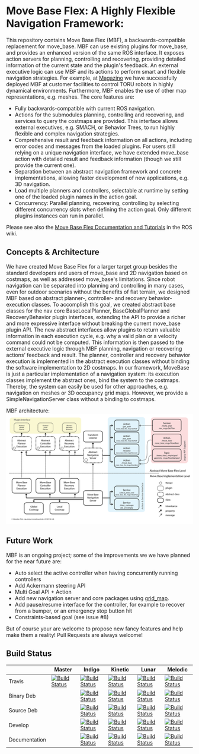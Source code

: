# Move Base Flex: A Highly Flexible Navigation Framework:

This repository contains Move Base Flex (MBF), a backwards-compatible replacement for move_base. MBF can use existing plugins for move_base, and provides an enhanced version of the same ROS interface. It exposes action servers for planning, controlling and recovering, providing detailed information of the current state and the plugin's feedback. An external executive logic can use MBF and its actions to perform smart and flexible navigation strategies. For example, at [Magazino](https://www.magazino.eu/?lang=en) we have successfully deployed MBF at customer facilities to control TORU robots in highly dynamical environments. Furthermore, MBF enables the use of other map representations, e.g. meshes. The core features are:
 
* Fully backwards-compatible with current ROS navigation.
* Actions for the submodules planning, controlling and recovering, and services to query the costmaps are provided. This interface allows external executives, e.g. SMACH, or Behavior Trees, to run highly flexible and complex navigation strategies.
* Comprehensive result and feedback information on all actions, including error codes and messages from the loaded plugins. For users still relying on a unique navigation interface, we have extended move_base action with detailed result and feedback information (though we still provide the current one).
* Separation between an abstract navigation framework and concrete implementations, allowing faster development of new applications, e.g. 3D navigation.
* Load multiple planners and controllers, selectable at runtime by setting one of the loaded plugin names in the action goal. 
* Concurrency: Parallel planning, recovering, controlling by selecting different concurrency slots when defining the action goal. Only different plugins instances can run in parallel.

Please see also the [Move Base Flex Documentation and Tutorials](https://wiki.ros.org/move_base_flex) in the ROS wiki.

## Concepts & Architecture

We have created Move Base Flex for a larger target group besides the standard developers and users of move_base and 2D navigation based on costmaps, as well as addressed move_base's limitations. Since robot navigation can be separated into planning and controlling in many cases, even for outdoor scenarios without the benefits of flat terrain, we designed MBF based on abstract planner-, controller- and recovery behavior-execution classes. To accomplish this goal, we created abstract base classes for the nav core BaseLocalPlanner, BaseGlobalPlanner and RecoveryBehavior plugin interfaces, extending the API to provide a richer and more expressive interface without breaking the current move_base plugin API. The new abstract interfaces allow plugins to return valuable information in each execution cycle, e.g. why a valid plan or a velocity command could not be computed. This information is then passed to the external executive logic through MBF planning, navigation or recovering actions’ feedback and result. The planner, controller and recovery behavior execution is implemented in the abstract execution classes without binding the software implementation to 2D costmaps. In our framework, MoveBase is just a particular implementation of a navigation system: its execution classes implement the abstract ones, bind the system to the costmaps. Thereby, the system can easily be used for other approaches, e.g. navigation on meshes or 3D occupancy grid maps. However, we provide a SimpleNavigationServer class without a binding to costmaps.

MBF architecture:
![MBF architecture](doc/images/move_base_flex.png)

## Future Work
MBF is an ongoing project; some of the improvements we we have planned for the near future are:

* Auto select the active controller when having concurrently running controllers
* Add Ackermann steering API
* Multi Goal API + Action
* Add new navigation server and core packages using [grid_map](https://wiki.ros.org/grid_map).
* Add pause/resume interface for the controller, for example to recover from a bumper, or an emergency stop button hit
* Constraints-based goal (see issue #8)

But of course your are welcome to propose new fancy features and help make them a reality! Pull Requests are always welcome!

## Build Status

|        | Master | Indigo | Kinetic | Lunar | Melodic |
|--------|--------|--------|---------|-------|---------|
| Travis | [![Build Status](https://travis-ci.org/magazino/move_base_flex.svg?branch=master)](https://travis-ci.org/magazino/move_base_flex) | [![Build Status](https://travis-ci.org/magazino/move_base_flex.svg?branch=indigo)](https://travis-ci.org/magazino/move_base_flex) | [![Build Status](https://travis-ci.org/magazino/move_base_flex.svg?branch=kinetic)](https://travis-ci.org/magazino/move_base_flex) | [![Build Status](https://travis-ci.org/magazino/move_base_flex.svg?branch=lunar)](https://travis-ci.org/magazino/move_base_flex) | [![Build Status](https://travis-ci.org/magazino/move_base_flex.svg?branch=melodic)](https://travis-ci.org/magazino/move_base_flex) |
| Binary Deb | | [![Build Status](http://build.ros.org/buildStatus/icon?job=Ibin_uT64__move_base_flex__ubuntu_trusty_amd64__binary)](http://build.ros.org/job/Ibin_uT64__move_base_flex__ubuntu_trusty_amd64__binary/) | [![Build Status](http://build.ros.org/buildStatus/icon?job=Kbin_uX64__move_base_flex__ubuntu_xenial_amd64__binary)](http://build.ros.org/job/Kbin_uX64__move_base_flex__ubuntu_xenial_amd64__binary/) | [![Build Status](http://build.ros.org/buildStatus/icon?job=Lbin_uX64__move_base_flex__ubuntu_xenial_amd64__binary)](http://build.ros.org/job/Lbin_uX64__move_base_flex__ubuntu_xenial_amd64__binary/) | [![Build Status](http://build.ros.org/buildStatus/icon?job=Mbin_uB64__move_base_flex__ubuntu_bionic_amd64__binary)](http://build.ros.org/job/Mbin_uB64__move_base_flex__ubuntu_bionic_amd64__binary) |
| Source Deb | | [![Build Status](http://build.ros.org/buildStatus/icon?job=Isrc_uT__move_base_flex__ubuntu_trusty__source)](http://build.ros.org/job/Isrc_uT__move_base_flex__ubuntu_trusty__source/) | [![Build Status](http://build.ros.org/buildStatus/icon?job=Ksrc_uX__move_base_flex__ubuntu_xenial__source)](http://build.ros.org/job/Ksrc_uX__move_base_flex__ubuntu_xenial__source/) | [![Build Status](http://build.ros.org/buildStatus/icon?job=Lsrc_uX__move_base_flex__ubuntu_xenial__source)](http://build.ros.org/job/Lsrc_uX__move_base_flex__ubuntu_xenial__source/) | [![Build Status](http://build.ros.org/buildStatus/icon?job=Msrc_uB__move_base_flex__ubuntu_bionic__source)](http://build.ros.org/job/Msrc_uB__move_base_flex__ubuntu_bionic__source/) |
| Develop | | [![Build Status](http://build.ros.org/buildStatus/icon?job=Idev__move_base_flex__ubuntu_trusty_amd64)](http://build.ros.org/job/Idev__move_base_flex__ubuntu_trusty_amd64) | [![Build Status](http://build.ros.org/buildStatus/icon?job=Kdev__move_base_flex__ubuntu_xenial_amd64)](http://build.ros.org/job/Kdev__move_base_flex__ubuntu_xenial_amd64) | [![Build Status](http://build.ros.org/buildStatus/icon?job=Ldev__move_base_flex__ubuntu_xenial_amd64)](http://build.ros.org/job/Ldev__move_base_flex__ubuntu_xenial_amd64) | [![Build Status](http://build.ros.org/buildStatus/icon?job=Mdev__move_base_flex__ubuntu_bionic_amd64)](http://build.ros.org/job/Mdev__move_base_flex__ubuntu_bionic_amd64) |
| Documentation | | [![Build Status](http://build.ros.org/buildStatus/icon?job=Idoc__move_base_flex__ubuntu_trusty_amd64)](http://build.ros.org/job/Idoc__move_base_flex__ubuntu_trusty_amd64) | [![Build Status](http://build.ros.org/buildStatus/icon?job=Kdoc__move_base_flex__ubuntu_xenial_amd64)](http://build.ros.org/job/Kdoc__move_base_flex__ubuntu_xenial_amd64) | [![Build Status](http://build.ros.org/buildStatus/icon?job=Ldoc__move_base_flex__ubuntu_xenial_amd64)](http://build.ros.org/job/Ldoc__move_base_flex__ubuntu_xenial_amd64) | [![Build Status](http://build.ros.org/buildStatus/icon?job=Mdoc__move_base_flex__ubuntu_bionic_amd64)](http://build.ros.org/job/Mdoc__move_base_flex__ubuntu_bionic_amd64) |

